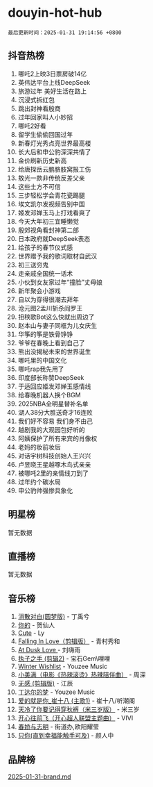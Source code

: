 # douyin-hot-hub

`最后更新时间：2025-01-31 19:14:56 +0800`

## 抖音热榜

1. 哪吒2上映3日票房破14亿
1. 英伟达平台上线DeepSeek
1. 旅游过年 美好生活在路上
1. 沉浸式拆红包
1. 跳出封神看殷商
1. 过年回家叫人小妙招
1. 哪吒2好看
1. 留学生偷偷回国过年
1. 新春灯光秀点亮世界最高楼
1. 长大后和申公豹深深共情了
1. 金价刷新历史新高
1. 给唐探岳云鹏胳肢窝报工伤
1. 敖光一款非传统反差父亲
1. 这些土方不可信
1. 三步轻松学会青花瓷踢腿
1. 埃文凯尔发视频告别中国
1. 姬发邓婵玉马上打戏看爽了
1. 今天大年初三宜睡懒觉
1. 殷郊视角看封神第二部
1. 日本政府就DeepSeek表态
1. 给孩子的春节仪式感
1. 世界赠予我的歌词取材自武汉
1. 初三送穷鬼
1. 走亲戚全国统一话术
1. 小伙到女友家过年“撞脸”丈母娘
1. 新年聚会小游戏
1. 自以为穿得很潮去拜年
1. 沧元图2孟川斩杀阎罗王
1. 扭秧歌Bot这么快就出周边了
1. 赵本山与妻子同框为儿女庆生
1. 华筝的筝是铁骨铮铮
1. 爷爷在春晚上看到自己了
1. 熊出没揭秘未来的世界诞生
1. 哪吒里的中国文化
1. 哪吒rap我先用了
1. 印度部长称赞DeepSeek
1. 于适回应姬发邓婵玉感情线
1. 给春晚机器人换个BGM
1. 2025NBA全明星替补名单
1. 湖人38分大胜送奇才16连败
1. 我们好不容易 我们身不由己
1. 越剧我的大观园包好听的
1. 阿姨保护了所有来宾的肖像权
1. 老妈的妆前妆后
1. 对话宇树科技创始人王兴兴
1. 卢昱晓王星越啄木鸟式亲亲
1. 被哪吒2里的亲情线刀到了
1. 过年约个碳水局
1. 申公豹帅强惨具象化

## 明星榜

暂无数据

## 直播榜

暂无数据

## 音乐榜

1. [消散对白(圆梦版)](https://sf5-hl-cdn-tos.douyinstatic.com/obj/tos-cn-ve-2774/og4jB5I5IizzoZVAAAzWgBMAsMDWoArfwBOiFs) - 丁禹兮
1. [你的](https://sf5-hl-cdn-tos.douyinstatic.com/obj/tos-cn-ve-2774/oYuIeKf42jB7sEV6B2upMdpYAgfrQWj0FeRegh) - 贺仙人
1. [Cute](https://sf5-hl-cdn-tos.douyinstatic.com/obj/tos-cn-ve-2774/o4IbIzHWKAAB4wsS5qMBRiiAlEBGTpQRNfFvuo) - Ly
1. [Falling In Love（剪辑版）](https://sf6-cdn-tos.douyinstatic.com/obj/tos-cn-ve-2774/o8ajpA8zzgBPahbBIO8AcKGBLJezFCRd1wfP9f) - 青村秀和
1. [ At Dusk  Love ](https://sf5-hl-cdn-tos.douyinstatic.com/obj/tos-cn-ve-2774/o8CrpCf5CaYgI4ZrtQgMQAFEfuGqNnRSDQAPBc) - 刘嗨雨
1. [执子之手 (剪辑2)](https://sf5-hl-cdn-tos.douyinstatic.com/obj/tos-cn-ve-2774/oUoZLQjCc31XzqsBnBQUNgeKtYPBcgbFDwtfcu) - 宝石Gem\哩哩
1. [Winter Wishlist](https://sf5-hl-cdn-tos.douyinstatic.com/obj/tos-cn-ve-2774/oIIgUOeamCFCVAzxN6MFRLIBlLGpUqQxeeHrLE) - Youzee Music
1. [小美满（电影《热辣滚烫》热辣陪伴曲）](https://sf5-hl-cdn-tos.douyinstatic.com/obj/tos-cn-ve-2774/o0GAn2lSgfZIDUgtevCGDQYnFg4CwnrBaxbTZL) - 周深
1. [无感 (剪辑版)](https://sf5-hl-cdn-tos.douyinstatic.com/obj/tos-cn-ve-2774/o0eIsUzJBDlQaQFC5OFlgbMEZC1TFYBftOBn6p) - 江辰
1. [丁达尔的梦](https://sf5-hl-cdn-tos.douyinstatic.com/obj/tos-cn-ve-2774/oMU3WirUZBVQkAC9ccG5P2IQirziZM2RTInUY) - Youzee Music
1. [爱的就是你_崔十八 (主歌1)](https://sf5-hl-cdn-tos.douyinstatic.com/obj/tos-cn-ve-2774/oI5BO5DhFZ6UTcNCnZaOCBLtZ7WIMQGfgnXf5E) - 崔十八/听潮阁
1. [天冷了你要记得穿秋裤（米三岁版）](https://sf5-hl-cdn-tos.douyinstatic.com/obj/tos-cn-ve-2774/oQlIwVIDWiZ6BQilAorS7MA0AgCkQDvcZAdm1) - 米三岁
1. [开心往前飞（开心超人联盟主题曲）](https://sf5-hl-cdn-tos.douyinstatic.com/obj/tos-cn-ve-2774/9d8fb7c82cf1421fb93a9fe925275e0a) - VIVI
1. [春娇与志明](https://sf5-hl-cdn-tos.douyinstatic.com/obj/tos-cn-ve-2774/e530d8fceb7044b39707d7f9ff54add1) - 街道办,欧阳耀莹
1. [只你(直到幸福能触手可及)](https://sf5-hl-cdn-tos.douyinstatic.com/obj/tos-cn-ve-2774/o0lBkRDzFTeaVSUz3ZZSCBVtZ5DIMQGfgmEAuE) - 颜人中

## 品牌榜

[2025-01-31-brand.md](2025-01-31-brand.md)
